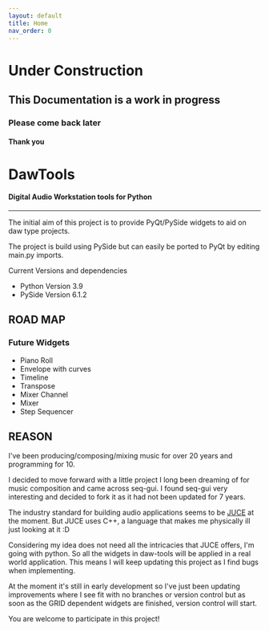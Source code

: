 ```yaml
---
layout: default
title: Home
nav_order: 0
---
```


# Under Construction
## This Documentation is a work in progress
### Please come back later
#### Thank you

# DawTools 
#### Digital Audio Workstation tools for Python

***

The initial aim of this project is to provide PyQt/PySide widgets to aid on daw type projects.

The project is build using PySide but can easily be ported to PyQt by editing main.py imports.


Current Versions and dependencies
* Python Version 3.9
* PySide Version 6.1.2


ROAD MAP
--------

### Future Widgets
* Piano Roll
* Envelope with curves
* Timeline
* Transpose
* Mixer Channel
* Mixer
* Step Sequencer


REASON
------
I've been producing/composing/mixing music for over 20 years and programming for 10.

I decided to move forward with a little project I long been dreaming of for music composition and came across seq-gui.
I found seq-gui very interesting and decided to fork it as it had not been updated for 7 years.

The industry standard for building audio applications seems to be [JUCE](https://juce.com/) at the moment.
But JUCE uses C++, a language that makes me physically ill just looking at it :D

Considering my idea does not need all the intricacies that JUCE offers, I'm going with python.
So all the widgets in daw-tools will be applied in a real world application.
This means I will keep updating this project as I find bugs when implementing.

At the moment it's still in early development so I've just been updating improvements where I see fit with no branches or version
control but as soon as the GRID dependent widgets are finished, version control will start.

You are welcome to participate in this project!
